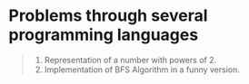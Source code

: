 # Problems through several programming languages

> 1. Representation of a number with powers of 2.
> 2. Implementation of BFS Algorithm in a funny version.
